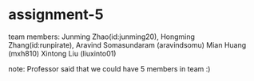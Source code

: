# assignment-5
team members: Junming Zhao(id:junming20), Hongming Zhang(id:runpirate), Aravind Somasundaram (aravindsomu) Mian Huang (mxh810) Xintong Liu (liuxinto01)

note: Professor said that we could have 5 members in team :)